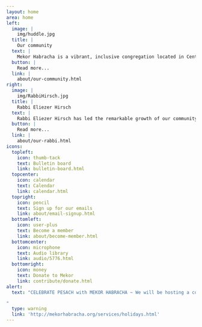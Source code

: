```yaml
---
layout: home
area: home
left:
  image: |
    img/huddle.jpg
  title: |
    Our community
  text: |
    Mekor Habracha is a vibrant, inclusive congregation located in Center City, Philadelphia. We have a diverse membership from all across the city. Jews of all ages and religious backgrounds are always welcome to participate in Mekor’s activities and Orthodox services.
  button: |
    Read more...
  link: |
    about/our-community.html
right:
  image: |
    img/RabbiHirsch.jpg
  title: |
    Rabbi Eliezer Hirsch
  text: |
    Rabbi Eliezer Hirsch has led the remarkable growth of our community since its inception. In his sermons and classes, he connects the lessons of the Torah portion and Jewish holidays with insights for everyday life, emphasizing the Torah’s eternal relevance for Jews of all backgrounds.
  button: |
    Read more...
  link: |
    about/our-rabbi.html
icons:
  topleft:
    icon: thumb-tack
    text: Bulletin board
    link: bulletin-board.html
  topcenter:
    icon: calendar
    text: Calendar
    link: calendar.html
  topright:
    icon: pencil
    text: Sign up for our emails
    link: about/email-signup.html
  bottomleft:
    icon: user-plus
    text: Become a member
    link: about/become-member.html
  bottomcenter:
    icon: microphone
    text: Audio library
    link: audio/5776.html
  bottomright:
    icon: money
    text: Donate to Mekor
    link: contribute/donate.html
alert:
  text: "CELEBRATE PESACH with MEKOR HABRACHA ~ We will be hosting a community Pesach seder led by Rabbi Eliezer Hirsch on the second night of Passover, Tuesday, April 11. For info about this seder & other Pesach info, click on this paragraph.

" 
  type: warning
  link: 'http://mekorhabracha.org/services/holidays.html'
---
```


